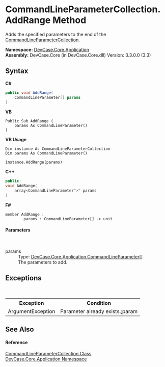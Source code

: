# CommandLineParameterCollection.AddRange Method 
 

Adds the specified parameters to the end of the <a href="T_DevCase_Core_Application_CommandLineParameterCollection">CommandLineParameterCollection</a>.

**Namespace:**&nbsp;<a href="N_DevCase_Core_Application">DevCase.Core.Application</a><br />**Assembly:**&nbsp;DevCase.Core (in DevCase.Core.dll) Version: 3.3.0.0 (3.3)

## Syntax

**C#**<br />
``` C#
public void AddRange(
	CommandLineParameter[] params
)
```

**VB**<br />
``` VB
Public Sub AddRange ( 
	params As CommandLineParameter()
)
```

**VB Usage**<br />
``` VB Usage
Dim instance As CommandLineParameterCollection
Dim params As CommandLineParameter()

instance.AddRange(params)
```

**C++**<br />
``` C++
public:
void AddRange(
	array<CommandLineParameter^>^ params
)
```

**F#**<br />
``` F#
member AddRange : 
        params : CommandLineParameter[] -> unit 

```


#### Parameters
&nbsp;<dl><dt>params</dt><dd>Type: <a href="T_DevCase_Core_Application_CommandLineParameter">DevCase.Core.Application.CommandLineParameter</a>[]<br />The parameters to add.</dd></dl>

## Exceptions
&nbsp;<table><tr><th>Exception</th><th>Condition</th></tr><tr><td>ArgumentException</td><td>Parameter already exists.;param</td></tr></table>

## See Also


#### Reference
<a href="T_DevCase_Core_Application_CommandLineParameterCollection">CommandLineParameterCollection Class</a><br /><a href="N_DevCase_Core_Application">DevCase.Core.Application Namespace</a><br />